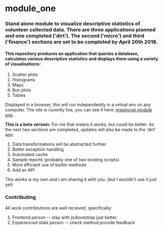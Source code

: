 # module_one
### Stand alone module to visualize descriptive statistics of volunteer collected data.  There are three applications planned and one completed ('dirt').  The second ('micro') and third ('finance')  sections are set to be completed by April 20th 2018.

#### This repository produces an application that queries a database, calculates various descriptive statistics and displays them using a variety of visualisations:
1. Scatter plots
2. Histograms
3. Maps
4. Box plots
5. Tables

Displayed in a browser, this will run independently in a virtual env on any computer. The site is curently live, you can see it here: [mwshovel module one](http://mwshovel.pythonanywhere.com/) .

__This is a beta version:__ For me that means it works, but could be better. As the next two sections are completed, updates will also be made to the 'dirt' app.
1. Data transformations will be abstracted further
2. Better exception handling
3. Automated cache
4. Sample reports (probably one of two existing scripts)
5. More efficient use of builtin methods
6. Add an API

This works is my own and I am sharing it with you. (but I wouldn't use it just yet)

### Contributing
All work contribtutions are well recieved, specifically:
1. Frontend person -- stay with js/bootstrap just better
2. Experienced stats person -- check method provide feedback
